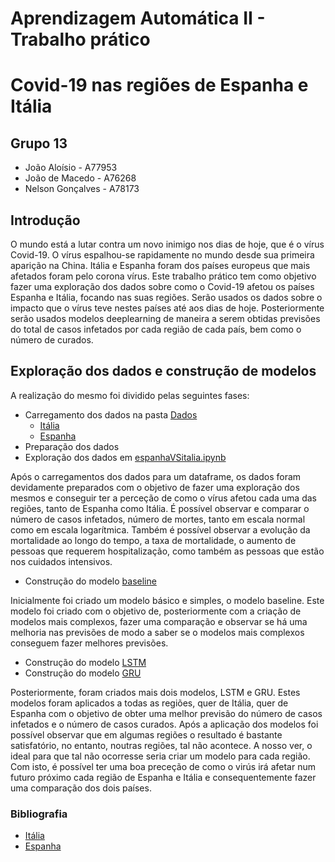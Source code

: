 # Aprendizagem Automática II - Trabalho prático
# Covid-19 nas regiões de Espanha e Itália

## Grupo 13
- João Aloísio - A77953
- João de Macedo - A76268
- Nelson Gonçalves - A78173

## Introdução

O mundo está a lutar contra um novo inimigo nos dias de hoje, que é o vírus Covid-19.
O vírus espalhou-se rapidamente no mundo desde sua primeira aparição na China. Itália e Espanha foram dos países europeus que mais afetados foram pelo corona vírus.
Este trabalho prático tem como objetivo fazer uma exploração dos dados sobre como o Covid-19 afetou os países Espanha e Itália, focando nas suas regiões. Serão usados os dados sobre o impacto que o vírus teve nestes países até aos dias de hoje.
Posteriormente serão usados modelos deeplearning de maneira a serem obtidas previsões do total de casos infetados por cada região de cada país, bem como o número de curados.

## Exploração dos dados e construção de modelos

A realização do mesmo foi dividido pelas seguintes fases:

- Carregamento dos dados na pasta [Dados](https://github.com/Tetra134/AA2-Grupo13/tree/master/Data)
	- [Itália](https://github.com/Tetra134/AA2-Grupo13/blob/master/Data/dpc-covid19-ita-regioni2.csv)
	- [Espanha](https://github.com/Tetra134/AA2-Grupo13/blob/master/Data/serie_historica_acumulados.csv)
- Preparação dos dados
- Exploração dos dados em [espanhaVSitalia.ipynb](https://github.com/Tetra134/AA2-Grupo13/blob/master/espanhaVSitalia.ipynb)

Após o carregamentos dos dados para um dataframe, os dados foram devidamente preparados com o objetivo de fazer uma exploração dos mesmos e conseguir ter a perceção de como o vírus afetou cada uma das regiões, tanto de Espanha como Itália. É possível observar e comparar o número de casos infetados, número de mortes, tanto em escala normal como em escala logarítmica. Também é possível observar a evolução da mortalidade ao longo do tempo, a taxa de mortalidade, o aumento de pessoas que requerem hospitalização, como também as pessoas que estão nos cuidados intensivos.

- Construção do modelo [baseline](https://github.com/Tetra134/AA2-Grupo13/blob/master/baseline.ipynb)

Inicialmente foi criado um modelo básico e simples, o modelo baseline. Este modelo foi criado com o objetivo de, posteriormente com a criação de modelos mais complexos, fazer uma comparação e observar se há uma melhoria nas previsões de modo a saber se o modelos mais complexos conseguem fazer melhores previsões.

- Construção do modelo [LSTM](https://github.com/Tetra134/AA2-Grupo13/blob/master/lstm.ipynb)
- Construção do modelo [GRU](https://github.com/Tetra134/AA2-Grupo13/blob/master/GRU.ipynb)

Posteriormente, foram criados mais dois modelos, LSTM e GRU. Estes modelos foram aplicados a todas as regiões, quer de Itália, quer de Espanha com o objetivo de obter uma melhor previsão do número de casos infetados e o número de casos curados. Após a aplicação dos modelos foi possível observar que em algumas regiões o resultado é bastante satisfatório, no entanto, noutras regiões, tal não acontece. A nosso ver, o ideal para que tal não ocorresse seria criar um modelo para cada região.
Com isto, é possível ter uma boa preceção de como o virús irá afetar num futuro próximo cada região de Espanha e Itália e consequentemente fazer uma comparação dos dois países.

### Bibliografia

- [Itália](https://github.com/pcm-dpc/COVID-19/blob/master/dati-regioni/dpc-covid19-ita-regioni.csv)
- [Espanha](https://www.kaggle.com/python10pm/covid19spain)